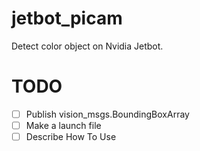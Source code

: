 # jetbot_picam
Detect color object on Nvidia Jetbot.

# TODO
- [ ] Publish vision_msgs.BoundingBoxArray
- [ ] Make a launch file
- [ ] Describe How To Use
